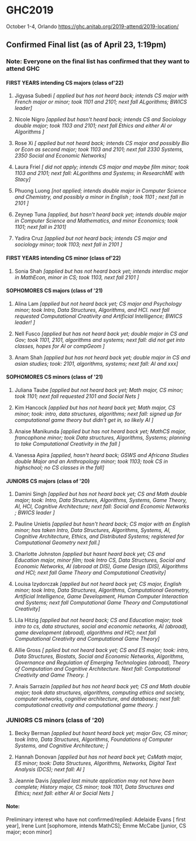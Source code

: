 # GHC2019

October 1-4, Orlando
https://ghc.anitab.org/2019-attend/2019-location/



## Confirmed Final list  (as of April 23, 1:19pm)
### Note: Everyone on the final list has confirmed that they want to attend GHC

#### FIRST YEARS  intending CS majors (class of'22)     

1. Jigyasa Subedi *[ applied but has not heard back; intends CS major with French major or minor; took 1101 and 2101; next fall ALgorithms;  BWICS leader]*

1. Nicole Nigro *[applied but hasn't heard back; intends CS and Sociology double major;  took 1103 and 2101; next fall Ethics and either AI or Algorithms ]*

1. Rose Xi *[ applied but not heard back; intends CS major and possibly Bio or Econ as second major; took 1103 and 2101; next fall 2330 Systems, 2350 Social and Economic Networks]*

1. Laura Friel *[ did not apply; intends CS major and maybe film minor; took 1103 and 2101; next fall: ALgorithms and Systems; in ResearchME with Stacy]*


1. Phuong Luong  *[not applied;  intends double major in Computer Science and Chemistry, and possibly a minor in English ;   took 1101 ;   next fall in 2101 ]*
     
1. Zeynep Tuna  *[applied, but hasn’t heard back yet;  intends double major in Computer Science and Mathematics,  and minor  Economics; took  1101;  next fall in 2101]*

1. Yadira Cruz *[applied but not heard back;  intends CS major and sociology minor; took 1103; next fall in 2101 ]*




#### FIRST YEARS  intending CS minor (class of'22)     

1. Sonia Shah *[applied but has not heard back yet; intends interdisc major in MathEcon, minor in CS; took 1103, next fall 2101 ]*


    


#### SOPHOMORES  CS majors (class of '21)

1. Alina Lam *[applied but not heard back yet; CS major and Psychology minor; took Intro, Data Structures, Algorithms, and HCI. next fall requested Computational Creativity and Artificial Intelligence; BWICS leader! ]*

1. Nell Fusco *[applied but has not heard back yet;  double major in CS and Gov; took 1101, 2101, algorithms and systems;  next fall: did not get into classes, hopes for AI or compGeom ]*

1. Anam Shah *[applied but has not heard  back yet; double major in CS  and asian studies; took: 2101, algorithms, systems; next fall: AI and xxx]*


#### SOPHOMORES  CS minors (class of '21)

1. Juliana Taube *[applied but not heard back yet; Math major, CS minor; took 1101; next fall requested 2101 and Social Nets ]*

1. Kim Hancock  *[applied but has not heard back yet; Math major, CS minor; took:  intro,  data structures, algorithms;  next fall: signed up for computational game theory but didn't get in, so likely AI ]*

1. Anaise Manikunda *[applied but has not heard back yet; MathCS major, francophone minor; took Data structures, Algorithms, Systems;  planning to take Computational Creativity in the fall ]*

1.  Vanessa Apira *[applied, hasn't heard back; GSWS and Africana Studies double Major and an Anthropology minor; took 1103; took CS in highschool; no CS classes in the fall]*






#### JUNIORS CS majors (class of '20) 

1. Damini Singh *[applied but has not heard back yet; CS and Math double major; took: Intro, Data Structures, Algorithms, Systems, Game Theory, AI, HCI, Cognitive Architecture; next fall:  Social and Economic Networks ; BWICS leader ]* 

1. Pauline Unietis *[applied but hasn't heard back;  CS major with an English minor;  has taken Intro, Data Structures, Algorithms, Systems, AI, Cognitive Architecture, Ethics, and Distributed Systems;  registered for Computational Geometry next fall.]*

1. Charlotte Johnston *[applied but hasnt heard back yet; CS and Education major, minor film; took Intro CS, Data Structures, Social and Economic Networks, AI (abroad at DIS), Game Design (DIS), Algorithms and HCI; next fall Game Theory and Computational Creativity]*

1. Louisa Izydorczak *[applied but not heard back yet; CS major, English minor; took Intro, Data Structures, Algorithms, Computational Geometry, Artificial Intelligence, Game Development, Human Computer Interaction and Systems; next fall Computational Game Theory and Computational Creativity]*

1. Lila Hitzig *[applied but not heard back; CS and Education major;  took intro to cs, data structures, social and economic networks, AI (abroad), game development (abroad), algorithms and HCI; next fall Computational Creativity and Computational Game Theory]* 

1. Allie Gross *[ pplied but not heard back yet; CS and ES major; took: intro, Data Structures, Biostats, Social and Economic Networks, Algorithms, Governance and Regulation of Emerging Technologies (abroad), Theory of Computation and Cognitive Architecture. Next fall: Computational Creativity and Game Theory.  ]*

1. Anais Sarrazin *[applied but has not heard back yet; CS and Math double major; took data structures, algorithms, computing ethics and society, computer networks, cognitive architecture, and databases; next fall: computational creativity and computational game theory. ]*



### JUNIORS CS minors  (class of '20) 

1. Becky Berman *[applied but hasnt heard back yet;  major Gov, CS minor; took Intro, Data Structures, Algorithms, Foundations of Computer Systems, and Cognitive Architecture; ]*

1. Hannah Donovan *[applied but has not heard back yet; CsMath major, ES minor; took:  Data Structures, Algorithms, Networks, Digital Text Analysis (DCS);  next fall: AI ]*

1. Jeannie Davis *[applied last minute application may not have been complete; History major, CS minor; took 1101, Data Structures and Ethics; next  fall: either AI or Social Nets ]*













#### Note:  
Preliminary  interest who have not confirmed/replied:  Adelaide Evans [ first year], Irene Lunt [sophomore, intends MathCS];  Emme McCabe [junior, CS major; econ minor] 
 



